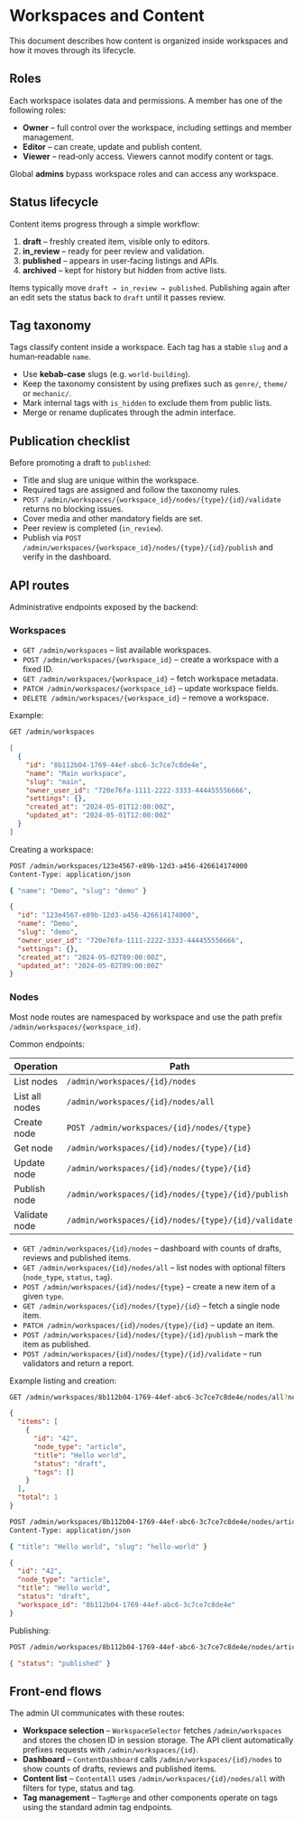 # Workspaces and Content

This document describes how content is organized inside workspaces and how it
moves through its lifecycle.

## Roles

Each workspace isolates data and permissions. A member has one of the following
roles:

- **Owner** – full control over the workspace, including settings and member
  management.
- **Editor** – can create, update and publish content.
- **Viewer** – read‑only access. Viewers cannot modify content or tags.

Global **admins** bypass workspace roles and can access any workspace.

## Status lifecycle

Content items progress through a simple workflow:

1. **draft** – freshly created item, visible only to editors.
2. **in_review** – ready for peer review and validation.
3. **published** – appears in user‑facing listings and APIs.
4. **archived** – kept for history but hidden from active lists.

Items typically move `draft → in_review → published`. Publishing again after an
edit sets the status back to `draft` until it passes review.

## Tag taxonomy

Tags classify content inside a workspace. Each tag has a stable `slug` and a
human‑readable `name`.

- Use **kebab‑case** slugs (e.g. `world-building`).
- Keep the taxonomy consistent by using prefixes such as `genre/`, `theme/` or
  `mechanic/`.
- Mark internal tags with `is_hidden` to exclude them from public lists.
- Merge or rename duplicates through the admin interface.

## Publication checklist

Before promoting a draft to `published`:

- Title and slug are unique within the workspace.
- Required tags are assigned and follow the taxonomy rules.
- `POST /admin/workspaces/{workspace_id}/nodes/{type}/{id}/validate` returns no blocking issues.
- Cover media and other mandatory fields are set.
- Peer review is completed (`in_review`).
- Publish via `POST /admin/workspaces/{workspace_id}/nodes/{type}/{id}/publish` and verify in the
  dashboard.

## API routes

Administrative endpoints exposed by the backend:

### Workspaces

- `GET /admin/workspaces` – list available workspaces.
- `POST /admin/workspaces/{workspace_id}` – create a workspace with a fixed ID.
- `GET /admin/workspaces/{workspace_id}` – fetch workspace metadata.
- `PATCH /admin/workspaces/{workspace_id}` – update workspace fields.
- `DELETE /admin/workspaces/{workspace_id}` – remove a workspace.

Example:

```bash
GET /admin/workspaces
```

```json
[
  {
    "id": "8b112b04-1769-44ef-abc6-3c7ce7c8de4e",
    "name": "Main workspace",
    "slug": "main",
    "owner_user_id": "720e76fa-1111-2222-3333-444455556666",
    "settings": {},
    "created_at": "2024-05-01T12:00:00Z",
    "updated_at": "2024-05-01T12:00:00Z"
  }
]
```

Creating a workspace:

```bash
POST /admin/workspaces/123e4567-e89b-12d3-a456-426614174000
Content-Type: application/json

{ "name": "Demo", "slug": "demo" }
```

```json
{
  "id": "123e4567-e89b-12d3-a456-426614174000",
  "name": "Demo",
  "slug": "demo",
  "owner_user_id": "720e76fa-1111-2222-3333-444455556666",
  "settings": {},
  "created_at": "2024-05-02T09:00:00Z",
  "updated_at": "2024-05-02T09:00:00Z"
}
```

### Nodes

Most node routes are namespaced by workspace and use the path prefix
`/admin/workspaces/{workspace_id}`.

Common endpoints:

| Operation | Path |
|-----------|------|
| List nodes | `/admin/workspaces/{id}/nodes` |
| List all nodes | `/admin/workspaces/{id}/nodes/all` |
| Create node | `POST /admin/workspaces/{id}/nodes/{type}` |
| Get node | `/admin/workspaces/{id}/nodes/{type}/{id}` |
| Update node | `/admin/workspaces/{id}/nodes/{type}/{id}` |
| Publish node | `/admin/workspaces/{id}/nodes/{type}/{id}/publish` |
| Validate node | `/admin/workspaces/{id}/nodes/{type}/{id}/validate` |

- `GET /admin/workspaces/{id}/nodes` – dashboard with counts of drafts, reviews
  and published items.
- `GET /admin/workspaces/{id}/nodes/all` – list nodes with optional filters
  (`node_type`, `status`, `tag`).
- `POST /admin/workspaces/{id}/nodes/{type}` – create a new item of a given
  `type`.
- `GET /admin/workspaces/{id}/nodes/{type}/{id}` – fetch a single node item.
- `PATCH /admin/workspaces/{id}/nodes/{type}/{id}` – update an item.
- `POST /admin/workspaces/{id}/nodes/{type}/{id}/publish` – mark the item as
  published.
- `POST /admin/workspaces/{id}/nodes/{type}/{id}/validate` – run validators and
  return a report.

Example listing and creation:

```bash
GET /admin/workspaces/8b112b04-1769-44ef-abc6-3c7ce7c8de4e/nodes/all?node_type=article
```

```json
{
  "items": [
    {
      "id": "42",
      "node_type": "article",
      "title": "Hello world",
      "status": "draft",
      "tags": []
    }
  ],
  "total": 1
}
```

```bash
POST /admin/workspaces/8b112b04-1769-44ef-abc6-3c7ce7c8de4e/nodes/article
Content-Type: application/json

{ "title": "Hello world", "slug": "hello-world" }
```

```json
{
  "id": "42",
  "node_type": "article",
  "title": "Hello world",
  "status": "draft",
  "workspace_id": "8b112b04-1769-44ef-abc6-3c7ce7c8de4e"
}
```

Publishing:

```bash
POST /admin/workspaces/8b112b04-1769-44ef-abc6-3c7ce7c8de4e/nodes/article/42/publish
```

```json
{ "status": "published" }
```

## Front‑end flows

The admin UI communicates with these routes:

- **Workspace selection** – `WorkspaceSelector` fetches `/admin/workspaces` and
  stores the chosen ID in session storage. The API client automatically
  prefixes requests with `/admin/workspaces/{id}`.
- **Dashboard** – `ContentDashboard` calls `/admin/workspaces/{id}/nodes` to show counts of
  drafts, reviews and published items.
- **Content list** – `ContentAll` uses `/admin/workspaces/{id}/nodes/all` with filters for type,
  status and tag.
- **Tag management** – `TagMerge` and other components operate on tags using the
  standard admin tag endpoints.

